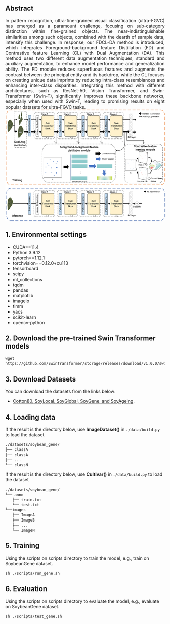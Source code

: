 ## Abstract
<div style="text-align:justify">
In pattern recognition, ultra-fine-grained visual classification (ultra-FGVC) has emerged as a paramount challenge, focusing on sub-category distinction within fine-grained objects. The near-indistinguishable similarities among such objects, combined with the dearth of sample data, intensify this challenge. In response, our FDCL-DA method is introduced, which integrates Foreground-background feature Distillation (FD) and Contrastive feature Learning (CL) with Dual Augmentation (DA). This method uses two different data augmentation techniques, standard and auxiliary augmentation, to enhance model performance and generalization ability. The FD module reduces superfluous features and augments the contrast between the principal entity and its backdrop, while the CL focuses on creating unique data imprints by reducing intra-class resemblances and enhancing inter-class disparities. Integrating this method with different architectures, such as ResNet-50, Vision Transformer, and Swin-Transformer (Swin-T), significantly improves these backbone networks, especially when used with Swin-T, leading to promising results on eight popular datasets for ultra-FGVC tasks.

</div>


<img src='figs/method.jpg' width='1280' height='350'>

## 1. Environmental settings
+ CUDA==11.4
+ Python 3.9.12
+ pytorch==1.12.1
+ torchvision==0.12.0+cu113
+ tensorboard
+ scipy
+ ml_collections
+ tqdm
+ pandas
+ matplotlib
+ imageio
+ timm
+ yacs
+ scikit-learn
+ opencv-python


## 2. Download the pre-trained Swin Transformer models

```
wget https://github.com/SwinTransformer/storage/releases/download/v1.0.0/swin_base_patch4_window7_224_22k.pth
```
## 3. Download Datasets
You can download the datasets from the links below:

+ [Cotton80, SoyLocal, SoyGlobal, SoyGene, and SoyAgeing](https://maxwell.ict.griffith.edu.au/cvipl/UFG_dataset.html).


## 4. Loading data
If the result is the directory below, use **ImageDataset()** in `./data/build.py `to load the dataset

    ./datasets/soybean_gene/
    ├── classA
    ├── classA
    ├── ...
    └── classN

If the result is the directory below, use **Cultivar()** in `./data/build.py` to load the dataset

    ./datasets/soybean_gene/
    └── anno
       ├── train.txt
       └── test.txt
    └──images
       ├── ImageA
       ├── ImageB
       ├── ...
       └── ImageN

## 5. Training
Using the scripts on scripts directory to train the model, e.g., train on SoybeanGene dataset.

```
sh ./scripts/run_gene.sh
```

## 6. Evaluation
Using the scripts on scripts directory to evaluate the model, e.g., evaluate on SoybeanGene dataset.

```
sh ./scripts/test_gene.sh
```
